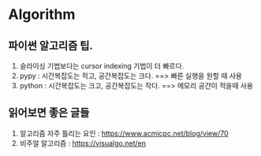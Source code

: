 # Algorithm

## 파이썬 알고리즘 팁.
1. 슬라이싱 기법보다는 cursor indexing 기법이 더 빠르다.
2. pypy : 시간복잡도는 적고, 공간복잡도는 크다. ==> 빠른 실행을 원할 때 사용
3. python : 시간복잡도는 크고, 공간복잡도는 작다. ==> 메모리 공간이 적을때 사용

## 읽어보면 좋은 글들
1. 알고리즘 자주 틀리는 요인 : https://www.acmicpc.net/blog/view/70
2. 비주얼 알고리즘 : https://visualgo.net/en